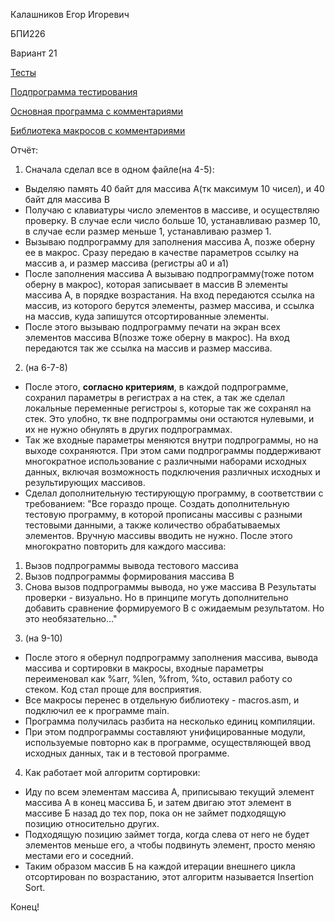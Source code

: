 Калашников Егор Игоревич

БПИ226

Вариант 21

[Тесты](tests.md)

[Подпрограмма тестирования](testing.asm)

[Основная программа с комментариями](main.asm)

[Библиотека макросов с комментариями](macros.asm)

Отчёт:
1) Сначала сделал все в одном файле(на 4-5):
  -  Выделяю память 40 байт для массива А(тк максимум 10 чисел), и 40 байт для массива B
  -  Получаю с клавиатуры число элементов в массиве, и осуществляю проверку. В случае если число больше 10, устанавливаю размер 10, в случае если размер меньше 1, устанавливаю размер 1.
  -  Вызываю подпрограмму для заполнения массива А, позже оберну ее в макрос. Сразу передаю в качестве параметров ссылку на массив а, и размер массива (регистры a0 и a1)
  -  После заполнения массива А вызываю подпрограмму(тоже потом оберну в макрос), которая записывает в массив B элементы массива А, в порядке возрастания. На вход передаются ссылка на массив, из которого берутся элементы, размер массива, и ссылка на массив, куда запишутся отсортированные элементы.
  -  После этого вызываю подпрограмму печати на экран всех элементов массива B(позже тоже оберну в макрос). На вход передаются так же ссылка на массив и размер массива.

2) (на 6-7-8)
- После этого, __согласно критериям__, в каждой подпрограмме, сохранил параметры в регистрах a на стек, а так же сделал локальные переменные регистроы s, которые так же сохранял на стек. Это улобно, тк вне подпрограммы они остаются нулевыми, и их не нужно обнулять в других подпрограммах.
- Так же входные параметры меняются внутри подпрограммы, но на выходе сохраняются. При этом сами подпрограммы поддерживают многократное использование с различными наборами исходных данных, включая возможность подключения различных исходных и результирующих массивов.
- Сделал дополнительную тестирующую программу, в соответствии с требованием: "Все гораздо проще. Создать дополнительную тестовую программу, в которой прописаны массивы с разными тестовыми данными, а также количество обрабатываемых элементов. Вручную массивы вводить не нужно. После этого многократно повторить для каждого массива:
1. Вызов подпрограммы вывода тестового массива
2. Вызов подпрограммы формирования массива В
3. Снова вызов подпрограммы вывода, но уже массива B
Результаты проверки - визуально.
Но в принципе могуть дополнительно добавить сравнение формируемого B с ожидаемым результатом. Но это необязательно..."
  
3) (на 9-10) 
- После этого я обернул подпрограмму заполнения массива, вывода массива и сортировки в макросы, входные параметры переименовал как %arr, %len, %from, %to, оставил работу со стеком. Код стал проще для восприятия. 
- Все макросы перенес в отдельную библиотеку - macros.asm, и подключил ее к программе main.
- Программа получилась разбита на несколько единиц компиляции.
- При этом подпрограммы составляют унифицированные модули, используемые повторно как в программе, осуществляющей ввод исходных данных, так и в тестовой программе.

4) Как работает мой алгоритм сортировки: 
- Иду по всем элементам массива А, приписываю текущий элемент массива А в конец массива Б, и затем двигаю этот элемент в массиве Б назад до тех пор, пока он не займет подходящую позицию относительно других.
- Подходящую позицию займет тогда, когда слева от него не будет элементов меньше его, а чтобы подвинуть элемент, просто меняю местами его и соседний.
- Таким образом массив Б на каждой итерации внешнего цикла отсортирован по возрастанию, этот алгоритм называется Insertion Sort.

Конец!
